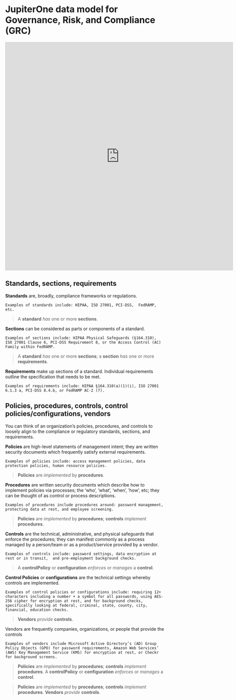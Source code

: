 # JupiterOne data model for Governance, Risk, and Compliance (GRC)

<iframe src="https://my.mindnode.com/2ayndotqvjEJ3qAeEfwyy6sgkRciyxRvH1sgpYw4/em#333.4,207.2,-2" frameborder="0" marginheight="0" marginwidth="0" style="border: 1px solid rgb(204, 204, 204); width: 720px; height: 720px;" onmousewheel=""></iframe>

## Standards, sections, requirements

**Standards** are, broadly, compliance frameworks or regulations. 

    Examples of standards include: HIPAA, ISO 27001, PCI-DSS,  FedRAMP, etc.

> A **standard** _has_ one or more **sections**.

**Sections** can be considered as parts or components of a standard. 

    Examples of sections include: HIPAA Physical Safeguards (§164.310), ISO 27001 Clause 6, PCI-DSS Requirement 8, or the Access Control (AC) Family within FedRAMP.

> A **standard** _has_ one or more **sections**; a **section** _has_ one or more
> **requirements**.

**Requirements** make up sections of a standard. Individual requirements outline
the specification that needs to be met. 

    Examples of requirements include: HIPAA §164.310(a)(1)(i), ISO 27001 6.1.3 a, PCI-DSS 8.4.b, or FedRAMP AC-2 (7).

## Policies, procedures, controls, control policies/configurations, vendors

You can think of an organization’s policies, procedures, and controls to loosely
align to the compliance or regulatory standards, sections, and requirements.

**Policies** are high-level statements of management intent; they are written
security documents which frequently satisfy external requirements. 

    Examples of policies include: access management policies, data protection policies, human resource policies.

> **Policies** are _implemented_ by **procedures**. 

**Procedures** are written security documents which describe how to implement
policies via processes; the ‘who’, ‘what’, ‘when’, ‘how’, etc; they can be
thought of as control or process descriptions. 

    Examples of procedures include procedures around: password management, protecting data at rest, and employee screening.

> **Policies** are _implemented_ by **procedures**; **controls** _implement_
> **procedures**. 

**Controls** are the technical, administrative, and physical safeguards that
enforce the procedures; they can manifest commonly as a process managed by a
person/team or as a product/service provided by a vendor. 

    Examples of controls include: password settings, data encryption at rest or in transit,  and pre-employment background checks.

> A **controlPolicy** or **configuration** _enforces_ or _manages_ a
> **control**.

**Control Policies** or **configurations** are the technical settings whereby
controls are implemented. 

    Examples of control policies or configurations include: requiring 12+ characters including a number + a symbol for all passwords, using AES-256 cipher for encryption at rest, and for background checks, specifically looking at federal, criminal, state, county, city, financial, education checks.

> **Vendors** _provide_ **controls**. 

Vendors are frequently companies, organizations, or people that provide the controls

    Examples of vendors include Microsoft Active Directory’s (AD) Group Policy Objects (GPO) for password requirements, Amazon Web Services’ (AWS) Key Management Service (KMS) for encryption at rest, or Checkr for background screens.

> **Policies** are _implemented_ by **procedures**; **controls** _implement_
> **procedures**. A **controlPolicy** or **configuration** _enforces_ or
> _manages_ a **control**.

> **Policies** are _implemented_ by **procedures**; **controls** _implement_
> **procedures**. **Vendors** _provide_ **controls**. 
